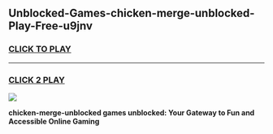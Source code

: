 
## Unblocked-Games-chicken-merge-unblocked-Play-Free-u9jnv
<h3>
<a href="https://premium76.site?title=chicken-merge-unblocked&ref=23A">CLICK TO PLAY</a></h3>
<hr>

<h3>
<a href="https://premium76.site?title=chicken-merge-unblocked&ref=23A">CLICK 2 PLAY</a>
  
</h3>

<a href="https://premium76.site?title=chicken-merge-unblocked&ref=23A"><img src="https://clearcache.store/games.png"></a>


**chicken-merge-unblocked games unblocked: Your Gateway to Fun and Accessible Online Gaming**
